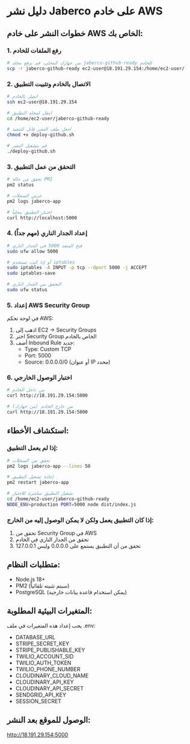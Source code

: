 # دليل نشر Jaberco على خادم AWS

## خطوات النشر على خادم AWS الخاص بك:

### 1. رفع الملفات للخادم
```bash
# من جهازك المحلي، قم برفع مجلد jaberco-github-ready للخادم
scp -r jaberco-github-ready ec2-user@18.191.29.154:/home/ec2-user/
```

### 2. الاتصال بالخادم وتثبيت التطبيق
```bash
# اتصل بالخادم
ssh ec2-user@18.191.29.154

# انتقل لمجلد التطبيق
cd /home/ec2-user/jaberco-github-ready

# اجعل ملف النشر قابل للتنفيذ
chmod +x deploy-github.sh

# قم بتشغيل النشر
./deploy-github.sh
```

### 3. التحقق من عمل التطبيق
```bash
# تحقق من حالة PM2
pm2 status

# عرض السجلات
pm2 logs jaberco-app

# اختبار التطبيق محلياً
curl http://localhost:5000
```

### 4. إعداد الجدار الناري (مهم جداً)
```bash
# فتح المنفذ 5000 في الجدار الناري
sudo ufw allow 5000

# أو إذا كنت تستخدم iptables
sudo iptables -A INPUT -p tcp --dport 5000 -j ACCEPT
sudo iptables-save

# التحقق من الجدار الناري
sudo ufw status
```

### 5. إعداد AWS Security Group
في لوحة تحكم AWS:
1. اذهب إلى EC2 → Security Groups
2. اختر Security Group الخاص بالخادم
3. أضف Inbound Rule جديد:
   - Type: Custom TCP
   - Port: 5000
   - Source: 0.0.0.0/0 (أو عنوان IP محدد)

### 6. اختبار الوصول الخارجي
```bash
# من داخل الخادم
curl http://18.191.29.154:5000

# من خارج الخادم (من جهازك)
curl http://18.191.29.154:5000
```

## استكشاف الأخطاء:

### إذا لم يعمل التطبيق:
```bash
# تحقق من السجلات
pm2 logs jaberco-app --lines 50

# إعادة تشغيل التطبيق
pm2 restart jaberco-app

# تشغيل التطبيق مباشرة للاختبار
cd /home/ec2-user/jaberco-github-ready
NODE_ENV=production PORT=5000 node dist/index.js
```

### إذا كان التطبيق يعمل ولكن لا يمكن الوصول إليه من الخارج:
1. تحقق من Security Group في AWS
2. تحقق من الجدار الناري في الخادم
3. تحقق من أن التطبيق يستمع على 0.0.0.0 وليس 127.0.0.1

## متطلبات النظام:
- Node.js 18+
- PM2 (سيتم تثبيته تلقائياً)
- PostgreSQL (يمكن استخدام قاعدة بيانات خارجية)

## المتغيرات البيئية المطلوبة:
يجب إعداد هذه المتغيرات في ملف .env:
- DATABASE_URL
- STRIPE_SECRET_KEY
- STRIPE_PUBLISHABLE_KEY
- TWILIO_ACCOUNT_SID
- TWILIO_AUTH_TOKEN
- TWILIO_PHONE_NUMBER
- CLOUDINARY_CLOUD_NAME
- CLOUDINARY_API_KEY
- CLOUDINARY_API_SECRET
- SENDGRID_API_KEY
- SESSION_SECRET

## الوصول للموقع بعد النشر:
http://18.191.29.154:5000